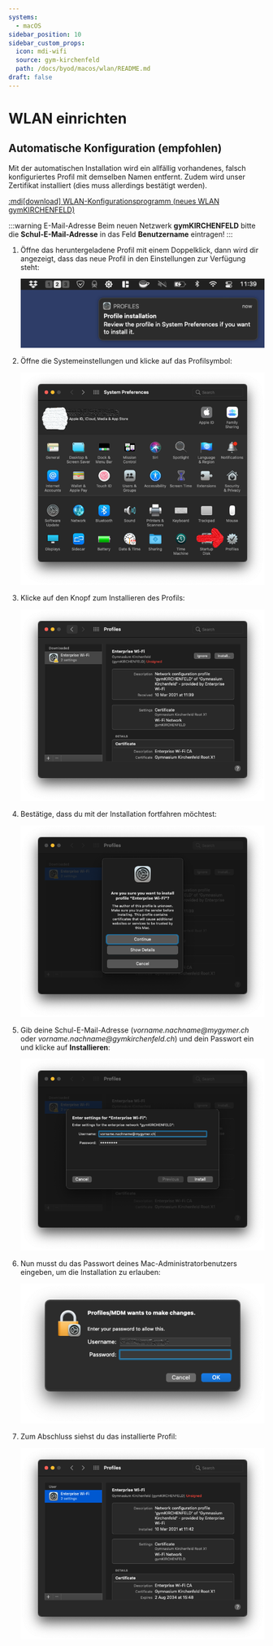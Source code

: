 ```yaml
---
systems:
  - macOS
sidebar_position: 10
sidebar_custom_props:
  icon: mdi-wifi
  source: gym-kirchenfeld
  path: /docs/byod/macos/wlan/README.md
draft: false
---
```


# WLAN einrichten



## Automatische Konfiguration (empfohlen)

Mit der automatischen Installation wird ein allfällig vorhandenes, falsch konfiguriertes Profil mit demselben Namen entfernt. Zudem wird unser Zertifikat installiert (dies muss allerdings bestätigt werden).

[:mdi[download] WLAN-Konfigurationsprogramm (neues WLAN gymKIRCHENFELD)][1]

[1]: https://enterprise-wifi.net/?idp=572&profile=332

:::warning E-Mail-Adresse
Beim neuen Netzwerk __gymKIRCHENFELD__ bitte die **Schul-E-Mail-Adresse** in das Feld __Benutzername__ eintragen!
:::

1. Öffne das heruntergeladene Profil mit einem Doppelklick, dann wird dir angezeigt, dass das neue Profil in den Einstellungen zur Verfügung steht:

   ![](./wlan-1.png)

2. Öffne die Systemeinstellungen und klicke auf das Profilsymbol:

   ![](./wlan-2a.png)

3. Klicke auf den Knopf zum Installieren des Profils:

   ![](./wlan-3.png)

4. Bestätige, dass du mit der Installation fortfahren möchtest:

   ![](./wlan-4.png)

5. Gib deine Schul-E-Mail-Adresse (_vorname.nachname@mygymer.ch_ oder _vorname.nachname@gymkirchenfeld.ch_) und dein Passwort ein und klicke auf __Installieren__:

   ![](./wlan-5.png)

6. Nun musst du das Passwort deines Mac-Administratorbenutzers eingeben, um die Installation zu erlauben:

   ![](./wlan-6a.png)

7. Zum Abschluss siehst du das installierte Profil:

   ![](./wlan-7.png)

